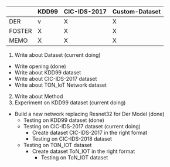 

||KDD99|CIC-IDS-2017|Custom-Dataset|
|---|---|---|---|
|DER|v|X|X|
|FOSTER|X|X|X|
|MEMO|X|X|X|


1. Write about Dataset (current doing)
- Write opening (done)
- Write about KDD99 dataset
- Write about CIC-IDS-2017 dataset
- Write about TON_IoT Network dataset

2. Write about Method
3. Experiment on KDD99 dataset (current doing)
- Build a new network replacing Resnet32 for Der Model (done)
    - Testing on KDD99 dataset (done)
    - Testing on CIC-IDS-2017 dataset (current doing)
        - Create dataset CIC-IDS-2017 in the right format
        - Testing on CIC-IDS-2018 dataset
    - Testing on TON_IOT dataset 
        - Create dataset ToN_IOT in the right format
            - Testing on ToN_IOT dataset